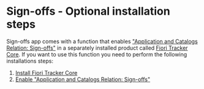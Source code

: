 # Sign-offs - Optional installation steps

Sign-offs app comes with a function that enables ["Application and Catalogs Relation: Sign-offs"](../../../../rel-so/FPS01/main/) in a separately installed product called [Fiori Tracker Core](../../../core/SPS03/main/). If you want to use this function you need to perform the following installations steps:

1. [Install Fiori Tracker Core](../../../core/SPS03/inst/)
2. [Enable "Application and Catalogs Relation: Sign-offs"](rel.md)